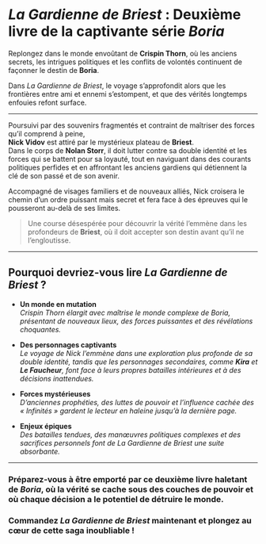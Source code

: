 # *La Gardienne de Briest* : Deuxième livre de la captivante série *Boria*

Replongez dans le monde envoûtant de **Crispin Thorn**, où les anciens secrets, les intrigues politiques et les conflits de volontés continuent de façonner le destin de **Boria**.

Dans *La Gardienne de Briest*, le voyage s’approfondit alors que les frontières entre ami et ennemi s’estompent, et que des vérités longtemps enfouies refont surface.

---

Poursuivi par des souvenirs fragmentés et contraint de maîtriser des forces qu’il comprend à peine,  
**Nick Vidov** est attiré par le mystérieux plateau de **Briest**.  
Dans le corps de **Nolan Storr**, il doit lutter contre sa double identité et les forces qui se battent pour sa loyauté, tout en naviguant dans des courants politiques perfides et en affrontant les anciens gardiens qui détiennent la clé de son passé et de son avenir.

Accompagné de visages familiers et de nouveaux alliés, Nick croisera le chemin d’un ordre puissant mais secret et fera face à des épreuves qui le pousseront au-delà de ses limites.  

> Une course désespérée pour découvrir la vérité l’emmène dans les profondeurs de **Briest**, où il doit accepter son destin avant qu’il ne l’engloutisse.

---

## Pourquoi devriez-vous lire *La Gardienne de Briest* ?

- **Un monde en mutation**  
  *Crispin Thorn élargit avec maîtrise le monde complexe de Boria, présentant de nouveaux lieux, des forces puissantes et des révélations choquantes.*

- **Des personnages captivants**  
  *Le voyage de Nick l’emmène dans une exploration plus profonde de sa double identité, tandis que les personnages secondaires, comme **Kira** et **Le Faucheur**, font face à leurs propres batailles intérieures et à des décisions inattendues.*

- **Forces mystérieuses**  
  *D’anciennes prophéties, des luttes de pouvoir et l’influence cachée des *« Infinités »* gardent le lecteur en haleine jusqu’à la dernière page.*

- **Enjeux épiques**  
  *Des batailles tendues, des manœuvres politiques complexes et des sacrifices personnels font de *La Gardienne de Briest* une suite absorbante.*

---

### Préparez-vous à être emporté par ce deuxième livre haletant de *Boria*, où **la vérité se cache sous des couches de pouvoir** et où chaque décision a le potentiel de détruire le monde.

### Commandez *La Gardienne de Briest* maintenant et plongez au cœur de cette saga inoubliable !
